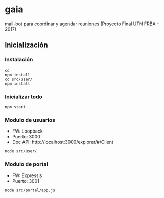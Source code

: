 # gaia
mail-bot para coordinar y agendar reuniones (Proyecto Final UTN FRBA - 2017)

## Inicialización

### Instalación
```
cd
npm install
cd src/user/
npm install
```

### Inicializar todo
```
npm start
```

### Modulo de usuarios
- FW: Loopback
- Puerto: 3000
- Doc API: http://localhost:3000/explorer/#/Client
```
node src/user/.
```

### Modulo de portal
- FW: Expressjs
- Puerto: 3001
```
node src/portal/app.js
```
